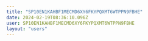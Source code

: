 ```yaml
---
title: "SP10EN1KAHBF1MECMD6XY6FKYPQXMT6WTPPN9FBHE"
date: 2024-02-19T08:36:10.096Z
user: SP10EN1KAHBF1MECMD6XY6FKYPQXMT6WTPPN9FBHE
layout: "users"
---
```

    